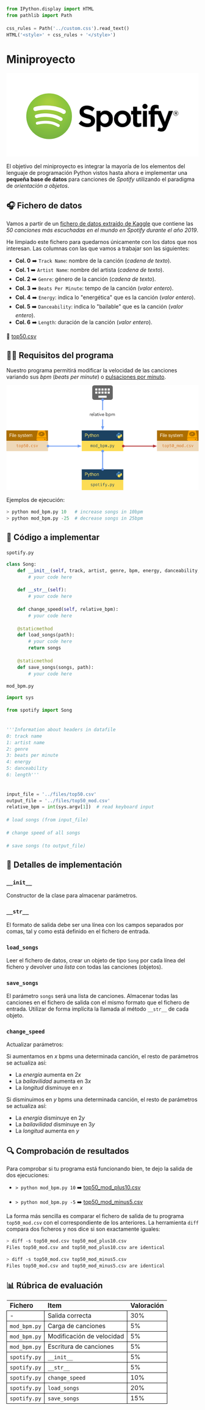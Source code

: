 ```python
from IPython.display import HTML
from pathlib import Path

css_rules = Path('../custom.css').read_text()
HTML('<style>' + css_rules + '</style>')
```




<style>/* title of columns */
table thead th {
    font-size: 1.2em !important;
    padding-top: 0.2em !important;
    padding-bottom: 0.2em !important;
    text-align: left !important;
}

/* title of rows */
table tbody th {
    font-size: 1.2em !important;
    background: rgba(199, 199, 199, 0.356) !important;
    border: 1px solid black !important;
    text-align: left !important;
}

/* style for each cell */
table td {
    font-size: 1.15em !important;
    border: 1px solid black !important;
    text-align: left !important;
}

/* disable zebra-style */
table tbody tr {
    background: white !important;
}

/* row color on hover */
table tbody tr:hover {
    background: rgba(43, 137, 226, 0.144) !important;
}

/* SLIDES */
.slides table td {
    font-size: 15pt !important;
}

.slides table th {
    font-size: 15pt !important;
}

.slides img {
    margin-left: auto !important;
    margin-right: auto !important;
}

.slides blockquote {
    margin: 0 !important;
    box-shadow: none !important;
    width: 100% !important;
    border-left: 5px solid lightgray !important;
    color: #284d71 !important;
    padding: 0 0 0 10px !important;
    background-color: #f9f9f9 !important;
    font-size: 20px !important;
}

.slides blockquote p {
    margin: 10px 0 10px 0 !important;
}
</style>



# Miniproyecto

![Spotify](img/spotify-logo.png)

El objetivo del miniproyecto es integrar la mayoría de los elementos del lenguaje de programación Python vistos hasta ahora e implementar una **pequeña base de datos** para canciones de *Spotify* utilizando el paradigma de *orientación a objetos*.

## 🎧 Fichero de datos

Vamos a partir de un [fichero de datos extraído de Kaggle](https://www.kaggle.com/leonardopena/top50spotify2019) que contiene las *50 canciones más escuchadas en el mundo en Spotify durante el año 2019*.

He limpiado este fichero para quedarnos únicamente con los datos que nos interesan. Las columnas con las que vamos a trabajar son las siguientes:

- **Col. 0** ➡️ `Track Name`: nombre de la canción (*cadena de texto*).
- **Col. 1** ➡️ `Artist Name`: nombre del artista (*cadena de texto*).
- **Col. 2** ➡️ `Genre`: género de la canción (*cadena de texto*).
- **Col. 3** ➡️ `Beats Per Minute`: tempo de la canción (*valor entero*).
- **Col. 4** ➡️ `Energy`: indica lo "energética" que es la canción (*valor entero*).
- **Col. 5** ➡️ `Danceability`: indica lo "bailable" que es la canción (*valor entero*).
- **Col. 6** ➡️ `Length`: duración de la canción (*valor entero*).

📎 [top50.csv](files/top50.csv)

## ✍🏻 Requisitos del programa

Nuestro programa permitirá modificar la velocidad de las canciones variando sus *bpm* (*beats per minute*) o [pulsaciones por minuto](https://es.wikipedia.org/wiki/Pulsaciones_por_minuto).

![Miniproject](img/miniproject.png)

Ejemplos de ejecución:

~~~python
> python mod_bpm.py 10   # increase songs in 10bpm
> python mod_bpm.py -25  # decrease songs in 25bpm
~~~

## 🥏 Código a implementar

`spotify.py`

~~~python
class Song:
    def __init__(self, track, artist, genre, bpm, energy, danceability, length):
        # your code here
    
    def __str__(self):
        # your code here
    
    def change_speed(self, relative_bpm):
        # your code here
    
    @staticmethod
    def load_songs(path):
        # your code here
        return songs
    
    @staticmethod
    def save_songs(songs, path):
        # your code here
~~~

`mod_bpm.py`

~~~python
import sys

from spotify import Song


'''Information about headers in datafile
0: track name
1: artist name
2: genre
3: beats per minute
4: energy
5: danceability
6: length'''


input_file = '../files/top50.csv'
output_file = '../files/top50_mod.csv'
relative_bpm = int(sys.argv[1])  # read keyboard input

# load songs (from input_file)

# change speed of all songs

# save songs (to output_file)
~~~

## 🍩 Detalles de implementación

### `__init__`

Constructor de la clase para almacenar parámetros.

### `__str__`

El formato de salida debe ser una línea con los campos separados por comas, tal y como está definido en el fichero de entrada.

### `load_songs`

Leer el fichero de datos, crear un objeto de tipo `Song` por cada línea del fichero y devolver *una lista* con todas las canciones (objetos).

### `save_songs`

El parámetro `songs` será una lista de canciones. Almacenar todas las canciones en el fichero de salida con el mismo formato que el fichero de entrada. Utilizar de forma implícita la llamada al método `__str__` de cada objeto.

### `change_speed`

Actualizar parámetros:

Si aumentamos en $x$ bpms una determinada canción, el resto de parámetros se actualiza así:
- La *energía* aumenta en $2x$
- La *bailavilidad* aumenta en $3x$
- La *longitud* disminuye en $x$

Si disminuimos en $y$ bpms una determinada canción, el resto de parámetros se actualiza así:
- La *energía* disminuye en $2y$
- La *bailavilidad* disminuye en $3y$
- La *longitud* aumenta en $y$

## 🔍 Comprobación de resultados

Para comprobar si tu programa está funcionando bien, te dejo la salida de dos ejecuciones:

- `> python mod_bpm.py 10` ➡️ [top50_mod_plus10.csv](files/top50_mod_plus10.csv)


- `> python mod_bpm.py -5` ➡️ [top50_mod_minus5.csv](files/top50_mod_minus5.csv)

La forma más sencilla es comparar el fichero de salida de tu programa `top50_mod.csv` con el correspondiente de los anteriores. La herramienta `diff` compara dos ficheros y nos dice si son exactamente iguales:

~~~bash
> diff -s top50_mod.csv top50_mod_plus10.csv
Files top50_mod.csv and top50_mod_plus10.csv are identical
~~~

~~~bash
> diff -s top50_mod.csv top50_mod_minus5.csv
Files top50_mod.csv and top50_mod_minus5.csv are identical
~~~

## 📊 Rúbrica de evaluación

Fichero | Item | Valoración
--- | --- | ---
- | Salida correcta | 30%
`mod_bpm.py` | Carga de canciones | 5%
`mod_bpm.py` | Modificación de velocidad | 5%
`mod_bpm.py` | Escritura de canciones | 5%
`spotify.py` | `__init__` | 5%
`spotify.py` | `__str__` | 5%
`spotify.py` | `change_speed` | 10%
`spotify.py` | `load_songs` | 20%
`spotify.py` | `save_songs` | 15%
